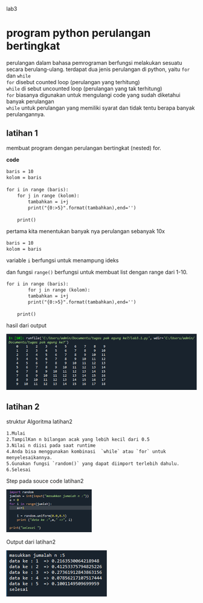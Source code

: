 lab3


# program python perulangan bertingkat
 
 perulangan dalam bahasa pemrograman berfungsi melakukan sesuatu secara berulang-ulang.
terdapat dua jenis perulangan di python, yaitu `for` dan `while`<br>
`for` disebut counted loop (perulangan yang terhitung)<br>
`while` di sebut uncounted loop (perulangan yang tak terhitung)<br>
`for` biasanya digunakan untuk mengulangi code yang sudah diketahui banyak perulangan <br>
`while` untuk perulangan yang memiliki syarat dan tidak tentu berapa banyak perulangannya.<br>

## latihan 1
 membuat program dengan perulangan bertingkat  (nested) for.

**code**

	baris = 10
	kolom = baris

	for i in range (baris):
   		for j in range (kolom):
      	 	tambahkan = i+j
       		print("{0:>5}".format(tambahkan),end='')
    
  		print() 

pertama kita menentukan banyak nya perulangan sebanyak 10x

	baris = 10
	kolom = baris

variable `i` berfungsi untuk menampung ideks

dan fungsi `range()` berfungsi untuk membuat list dengan range dari 1-10.

	for i in range (baris):
    		for j in range (kolom):
        	tambahkan = i+j
        	print("{0:>5}".format(tambahkan),end='')
    
    	print()

hasil dari output

![lab3.1.png](/gambar/lab3.1.png) 

## latihan 2
 
struktur Algoritma latihan2

	1.Mulai 
	2.TampilKan n bilangan acak yang lebih kecil dari 0.5
	3.Nilai n diisi pada saat runtime 
	4.Anda bisa menggunakan kombinasi  `while` atau `for` untuk menyelesaikannya.
	5.Gunakan fungsi `random()` yang dapat diimport terlebih dahulu.
	6.Selesai

Step pada souce code latihan2

![lab3.3.png](/gambar/lab3.3.png)

Output dari latihan2

![lab3.2.png](/gambar/lab3.2.png)    